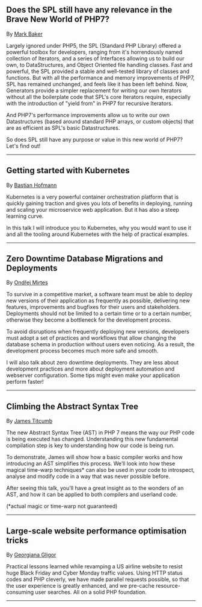 <a name="does-the-spl-still-have-any-relevance-in-the-brave-new-world-of-php7"></a>
## Does the SPL still have any relevance in the Brave New World of PHP7?

By [Mark Baker](@baseUrl@/speakers.html#mark-baker)

Largely ignored under PHP5, the SPL (Standard PHP Library) offered a powerful toolbox for developers, ranging from it's horrendously named collection of Iterators, and a series of Interfaces allowing us to build our own, to DataStructures, and Object Oriented file handling classes. Fast and powerful, the SPL provided a stable and well-tested library of classes and functions. But with all the performance and memory improvements of PHP7, SPL has remained unchanged, and feels like it has been left behind. Now, Generators provide a simpler replacement for writing our own Iterators without all the boilerplate code that SPL's core Iterators require, especially with the introduction of "yield from" in PHP7 for recursive Iterators.

And PHP7's performance improvements allow us to write our own Datastructures (based around standard PHP arrays, or custom objects) that are as efficient as SPL's basic Datastructures.

So does SPL still have any purpose or value in this new world of PHP7? Let's find out!

---

<a name="getting-started-with-kubernetes"></a>
## Getting started with Kubernetes

By [Bastian Hofmann](@baseUrl@/speakers.html#bastian-hofmann)

Kubernetes is a very powerful container orchestration platform that is quickly gaining traction and gives you lots of 
benefits in deploying, running and scaling your microservice web application. But it has also a steep learning curve. 

In this talk I will introduce you to Kubernetes, why you would want to use it and all the tooling around Kubernetes 
with the help of practical examples.

---

<a name="zero-downtime-database-migrations-and-deployments"></a>
## Zero Downtime Database Migrations and Deployments

By [Ondřej Mirtes](@baseUrl@/speakers.html#ondrej-mirtes)

To survive in a competitive market, a software team must be able to deploy new versions of their application as frequently as possible, delivering new features, improvements and bugfixes for their users and stakeholders. Deployments should not be limited to a certain time or to a certain number, otherwise they become a bottleneck for the development process.

To avoid disruptions when frequently deploying new versions, developers must adopt a set of practices and workflows that allow changing the database schema in production without users even noticing. As a result, the development process becomes much more safe and smooth.

I will also talk about zero downtime deployments. They are less about development practices and more about deployment automation and webserver configuration. Some tips might even make your application perform faster!

---

<a name="climbing-the-abstract-syntax-tree"></a>
## Climbing the Abstract Syntax Tree

By [James Titcumb](@baseUrl@/speakers.html#james-titcumb)

The new Abstract Syntax Tree (AST) in PHP 7 means the way our PHP code is being executed has changed. Understanding this new fundamental compilation step is key to understanding how our code is being run.

To demonstrate, James will show how a basic compiler works and how introducing an AST simplifies this process. We’ll look into how these magical time-warp techniques* can also be used in your code to introspect, analyse and modify code in a way that was never possible before.

After seeing this talk, you'll have a great insight as to the wonders of an AST, and how it can be applied to both compilers and userland code.

(*actual magic or time-warp not guaranteed)

---

<a name="large-scale-website-performance-optimisation-tricks"></a>
## Large-scale website performance optimisation tricks

By [Georgiana Gligor](@baseUrl@/speakers.html#georgiana-gligor)

Practical lessons learned while revamping a US airline website to resist huge Black Friday and Cyber Monday traffic values. Using HTTP status codes and PHP cleverly, we have made parallel requests possible, so that the user experience is greatly enhanced, and we pre-cache resource-consuming user searches. All on a solid PHP foundation.

---
